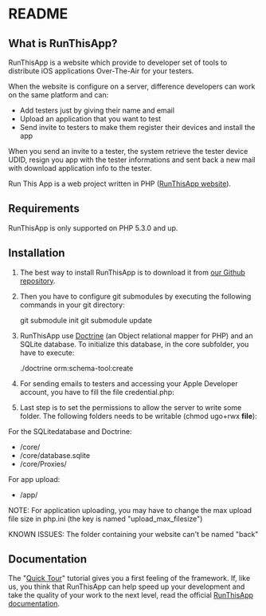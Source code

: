 README
======

What is RunThisApp?
-------------------

RunThisApp is a website which provide to developer set of tools to distribute iOS applications Over-The-Air for your testers.

When the website is configure on a server, difference developers can work on the same platform and can:

- Add testers just by giving their name and email
- Upload an application that you want to test
- Send invite to testers to make them register their devices and install the app

When you send an invite to a tester, the system retrieve the tester device UDID, resign you app with the tester informations and sent back a new mail with download application info to the tester.

Run This App is a web project written in PHP ([RunThisApp website][1]).

Requirements
------------

RunThisApp is only supported on PHP 5.3.0 and up.

Installation
------------

1. The best way to install RunThisApp is to download it from [our Github repository][2].

2. Then you have to configure git submodules by executing the following commands in your git directory:

	git submodule init
	git submodule update

3. RunThisApp use [Doctrine][3] (an Object relational mapper for PHP) and an SQLite database. To initialize this database, in the core subfolder, you have to execute:

	./doctrine orm:schema-tool:create

4. For sending emails to testers and accessing your Apple Developer account, you have to fill the file credential.php:

	<?php
		$CRED_USR = '__your_user__';
		$CRED_PWD = '__your_passwd__';
		
		$CRED_SMTP = 'smtp.gmail.com';			// example
		$CRED_SMTP_PORT = 465;				// example
		$CRED_SMTP_USR = '__your_email__';
		$CRED_SMTP_PWD = '__your_passwd__';
	?>

5. Last step is to set the permissions to allow the server to write some folder. The following folders needs to be writable (chmod ugo+rwx __file__):

For the SQLitedatabase and Doctrine:

- /core/
- /core/database.sqlite
- /core/Proxies/

For app upload:

- /app/

NOTE: For application uploading, you may have to change the max upload file size in php.ini (the key is named "upload_max_filesize")

KNOWN ISSUES: The folder containing your website can't be named "back"

Documentation
-------------

The "[Quick Tour][2]" tutorial gives you a first feeling of the framework. If,
like us, you think that RunThisApp can help speed up your development and take
the quality of your work to the next level, read the official
[RunThisApp documentation][1].

[1]: http://www.runthisapp.com/
[2]: http://lludo.github.com/RunThisApp/
[3]: http://www.doctrine-project.org/projects/orm
